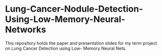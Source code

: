 # Lung-Cancer-Nodule-Detection-Using-Low-Memory-Neural-Networks

This repository holds the paper and presentation slides for my term project on Lung Cancer Detection using Low- Memory Neural Nets.
